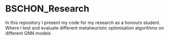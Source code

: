 # BSCHON_Research
In this repository I present my code for my research as a honours student. Where I test and evaluate different metaheuristic optimisation algorithms on different GNN models
